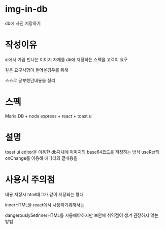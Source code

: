 # img-in-db
db에 사진 저장하기

# 작성이유
si에서 가끔 만나는 이미지 자체를 db에 저장하는 스펙을 고객이 요구

같은 요구사항이 들어올경우를 위해

스스로 공부했던내용을 정리

# 스펙
Maria DB + node express + react + toast ui

# 설명
toast ui editor을 이용한 db자체에 이미지의 base64코드를 저장하는 방식
useRef와 onChange를 이용해 에디터의 글내용을 

# 사용시 주의점
내용 저장시 html태그가 같이 저장되는 형태

innerHTML을 react에서 사용하기위해서는

dangerouslySetInnerHTML를 사용해야하지만 보안에 취약점이 생겨 권장하지 않는방법
